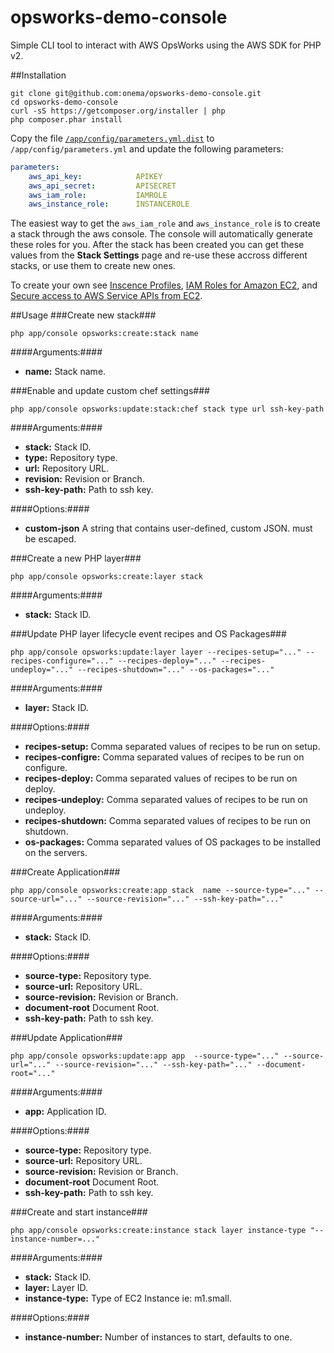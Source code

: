 opsworks-demo-console
=====================

Simple CLI tool to interact with AWS OpsWorks using the AWS SDK for PHP v2.


##Installation

```
git clone git@github.com:onema/opsworks-demo-console.git
cd opsworks-demo-console
curl -sS https://getcomposer.org/installer | php
php composer.phar install
```

Copy the file [`/app/config/parameters.yml.dist`](/app/config/parameters.yml.dist) to `/app/config/parameters.yml` and update the following parameters:

```yaml
parameters:
    aws_api_key:            APIKEY
    aws_api_secret:         APISECRET
    aws_iam_role:           IAMROLE
    aws_instance_role:      INSTANCEROLE
```

The easiest way to get the `aws_iam_role` and `aws_instance_role` is to create a stack through the aws console. The console will automatically generate these roles for you. After the stack has been created you can get these values from the **Stack Settings** page and re-use these accross different stacks, or use them to create new ones.

To create your own see [Inscence Profiles](http://docs.aws.amazon.com/IAM/latest/UserGuide/instance-profiles.html), [IAM Roles for Amazon EC2](http://docs.aws.amazon.com/AWSEC2/latest/UserGuide/iam-roles-for-amazon-ec2.html), and [Secure access to AWS Service APIs from EC2](http://aws.typepad.com/aws/2012/06/iam-roles-for-ec2-instances-simplified-secure-access-to-aws-service-apis-from-ec2.html).

##Usage
###Create new stack###
```
php app/console opsworks:create:stack name
``` 

####Arguments:####
 - **name:**                 Stack name.

###Enable and update custom chef settings###
```
php app/console opsworks:update:stack:chef stack type url ssh-key-path
``` 

####Arguments:####
 - **stack:**                 Stack ID.
 - **type:**                  Repository type.
 - **url:**                   Repository URL.
 - **revision:**              Revision or Branch.
 - **ssh-key-path:**          Path to ssh key.

####Options:####
 - **custom-json**            A string that contains user-defined, custom JSON. must be escaped.
 
###Create a new PHP layer###
```
php app/console opsworks:create:layer stack
``` 

####Arguments:####
 - **stack:**                 Stack ID.
 

###Update PHP layer lifecycle event recipes and OS Packages###
```
php app/console opsworks:update:layer layer --recipes-setup="..." --recipes-configure="..." --recipes-deploy="..." --recipes-undeploy="..." --recipes-shutdown="..." --os-packages="..."
``` 

####Arguments:####
 - **layer:**                 Stack ID.

####Options:####
 - **recipes-setup:**         Comma separated values of recipes to be run on setup.
 - **recipes-configre:**      Comma separated values of recipes to be run on configure.
 - **recipes-deploy:**        Comma separated values of recipes to be run on deploy.
 - **recipes-undeploy:**      Comma separated values of recipes to be run on undeploy.
 - **recipes-shutdown:**      Comma separated values of recipes to be run on shutdown.
 - **os-packages:**           Comma separated values of OS packages to be installed on the servers.

 
###Create Application###
```
php app/console opsworks:create:app stack  name --source-type="..." --source-url="..." --source-revision="..." --ssh-key-path="..."
``` 

####Arguments:####
 - **stack:**                 Stack ID.

####Options:####
 - **source-type:**           Repository type.
 - **source-url:**            Repository URL.
 - **source-revision:**       Revision or Branch.
 - **document-root**          Document Root.
 - **ssh-key-path:**          Path to ssh key.


###Update Application###
```
php app/console opsworks:update:app app  --source-type="..." --source-url="..." --source-revision="..." --ssh-key-path="..." --document-root="..."
```

####Arguments:####
 - **app:**                 Application ID.

####Options:####
 - **source-type:**           Repository type.
 - **source-url:**            Repository URL.
 - **source-revision:**       Revision or Branch.
 - **document-root**          Document Root.
 - **ssh-key-path:**          Path to ssh key.
 

###Create and start instance###
```
php app/console opsworks:create:instance stack layer instance-type "--instance-number=..."
``` 

####Arguments:####
 - **stack:**                 Stack ID.
 - **layer:**                 Layer ID.
 - **instance-type:**         Type of EC2 Instance ie: m1.small.

####Options:####
 - **instance-number:**       Number of instances to start, defaults to one.
 
 
